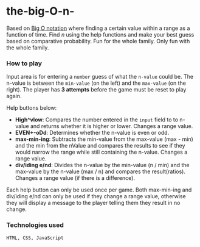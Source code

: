 # the-big-O-n-


Based on [Big O notation](https://en.wikipedia.org/wiki/Big_O_notation) where finding a certain value within a range as a function of time.
Find _n_ using the help functions and make your best guess based on comparative probability. Fun for the whole family. Only fun with the whole family.

### How to play
Input area is for entering a `number` guess of what the `n-value` could be. The n-value is between the `min-value` (on the left) and the `max-value` (on the right). The player has __3 attempts__ before the game must be reset to play again.


Help buttons below:
    
- __High^vlow__: Compares the number entered in the `input` field to to n-value and returns whether it is higher or lower. Changes a range value.
- __EVEN+-oDd__: Determines whether the n-value is even or odd.
- __max-min-ing__: Subtracts the min-value from the max-value (max - min) and the min from the nValue and compares the results to see if they would narrow the range while still containing the n-value. Changes a range value.
- __div/iding e/nd__: Divides the n-value by the min-value (n / min) and the max-value by the n-value (max / n) and compares the result(ratios). Changes a range value (if there is a difference).

Each help button can only be used once per game.
Both max-min-ing and div/iding e/nd can only be used if they change a range value, otherwise they will display a message to the player telling them they result in no change.

### Technologies used
    HTML, CSS, JavaScript